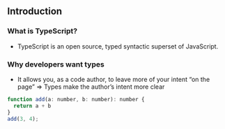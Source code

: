 ## Introduction 
### What is TypeScript?
- TypeScript is an open source, typed syntactic superset of JavaScript.
### Why developers want types
- It allows you, as a code author, to leave more of your intent “on the page” => Types make the author’s intent more clear
```js
function add(a: number, b: number): number {
  return a + b
}
add(3, 4);
```
